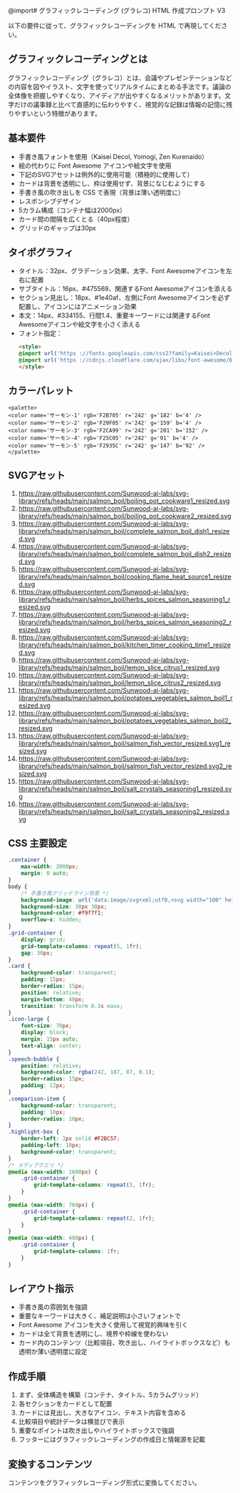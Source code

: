 @import# グラフィックレコーディング (グラレコ) HTML 作成プロンプト V3

以下の要件に従って、グラフィックレコーディングを HTML で再現してください。
## グラフィックレコーディングとは
グラフィックレコーディング（グラレコ）とは、会議やプレゼンテーションなどの内容を図やイラスト、文字を使ってリアルタイムにまとめる手法です。議論の全体像を把握しやすくなり、アイディアが出やすくなるメリットがあります。文字だけの議事録と比べて直感的に伝わりやすく、視覚的な記録は情報の記憶に残りやすいという特徴があります。

## 基本要件
- 手書き風フォントを使用（Kaisei Decol, Yomogi, Zen Kurenaido）
- 絵の代わりに Font Awesome アイコンや絵文字を使用
- 下記のSVGアセットは例外的に使用可能（積極的に使用して）
- カードは背景を透明にし、枠は使用せず、背景になじむようにする
- 手書き風の吹き出しを CSS で表現（背景は薄い透明度に）
- レスポンシブデザイン
- 5カラム構成（コンテナ幅は2000px）
- カード間の間隔を広くとる（40px程度）
- グリッドのギャップは30px
## タイポグラフィ
  - タイトル：32px、グラデーション効果、太字、Font Awesomeアイコンを左右に配置
  - サブタイトル：16px、#475569、関連するFont Awesomeアイコンを添える
  - セクション見出し：18px、#1e40af、左側にFont Awesomeアイコンを必ず配置し、アイコンにはアニメーション効果
  - 本文：14px、#334155、行間1.4、重要キーワードには関連するFont Awesomeアイコンや絵文字を小さく添える
  - フォント指定：
    ```html
    <style>
    @import url('https ://fonts.googleapis.com/css2?family=Kaisei+Decol&family=Yomogi&family=Zen+Kurenaido&display=swap');
    @import url('https ://cdnjs.cloudflare.com/ajax/libs/font-awesome/6.4.0/css/all.min.css');
    </style>
    ```
## カラーパレット
```
<palette>
<color name='サーモン-1' rgb='F2B705' r='242' g='182' b='4' />
<color name='サーモン-2' rgb='F29F05' r='242' g='159' b='4' />
<color name='サーモン-3' rgb='F2CA99' r='242' g='201' b='152' />
<color name='サーモン-4' rgb='F25C05' r='242' g='91' b='4' />
<color name='サーモン-5' rgb='F2935C' r='242' g='147' b='92' />
</palette>
```

## SVGアセット

1. https://raw.githubusercontent.com/Sunwood-ai-labs/svg-library/refs/heads/main/salmon_boil/boiling_pot_cookware1_resized.svg
2. https://raw.githubusercontent.com/Sunwood-ai-labs/svg-library/refs/heads/main/salmon_boil/boiling_pot_cookware2_resized.svg
3. https://raw.githubusercontent.com/Sunwood-ai-labs/svg-library/refs/heads/main/salmon_boil/complete_salmon_boil_dish1_resized.svg
4. https://raw.githubusercontent.com/Sunwood-ai-labs/svg-library/refs/heads/main/salmon_boil/complete_salmon_boil_dish2_resized.svg
5. https://raw.githubusercontent.com/Sunwood-ai-labs/svg-library/refs/heads/main/salmon_boil/cooking_flame_heat_source1_resized.svg
6. https://raw.githubusercontent.com/Sunwood-ai-labs/svg-library/refs/heads/main/salmon_boil/herbs_spices_salmon_seasoning1_resized.svg
7. https://raw.githubusercontent.com/Sunwood-ai-labs/svg-library/refs/heads/main/salmon_boil/herbs_spices_salmon_seasoning2_resized.svg
8. https://raw.githubusercontent.com/Sunwood-ai-labs/svg-library/refs/heads/main/salmon_boil/kitchen_timer_cooking_time1_resized.svg
9. https://raw.githubusercontent.com/Sunwood-ai-labs/svg-library/refs/heads/main/salmon_boil/lemon_slice_citrus1_resized.svg
10. https://raw.githubusercontent.com/Sunwood-ai-labs/svg-library/refs/heads/main/salmon_boil/lemon_slice_citrus2_resized.svg
11. https://raw.githubusercontent.com/Sunwood-ai-labs/svg-library/refs/heads/main/salmon_boil/potatoes_vegetables_salmon_boil1_resized.svg
12. https://raw.githubusercontent.com/Sunwood-ai-labs/svg-library/refs/heads/main/salmon_boil/potatoes_vegetables_salmon_boil2_resized.svg
13. https://raw.githubusercontent.com/Sunwood-ai-labs/svg-library/refs/heads/main/salmon_boil/salmon_fish_vector_resized.svg1_resized.svg
14. https://raw.githubusercontent.com/Sunwood-ai-labs/svg-library/refs/heads/main/salmon_boil/salmon_fish_vector_resized.svg2_resized.svg
15. https://raw.githubusercontent.com/Sunwood-ai-labs/svg-library/refs/heads/main/salmon_boil/salt_crystals_seasoning1_resized.svg
16. https://raw.githubusercontent.com/Sunwood-ai-labs/svg-library/refs/heads/main/salmon_boil/salt_crystals_seasoning2_resized.svg

## CSS 主要設定
```css
.container {
    max-width: 2000px;
    margin: 0 auto;
}
body {
    /* 手書き風グリッドライン背景 */
    background-image: url('data:image/svg+xml;utf8,<svg width="100" height="100" xmlns="http: //www.w3.org/2000/svg"><path d="M0 0h100v100H0z" fill="none"/><path d="M0 10h100M10 0v100" stroke="%23e0e0e0" stroke-width="0.5" stroke-dasharray="2,3"/></svg>');
    background-size: 30px 30px;
    background-color: #f9f7f1;
    overflow-x: hidden;
}
.grid-container {
    display: grid;
    grid-template-columns: repeat(5, 1fr);
    gap: 30px;
}
.card {
    background-color: transparent;
    padding: 15px;
    border-radius: 15px;
    position: relative;
    margin-bottom: 40px;
    transition: transform 0.3s ease;
}
.icon-large {
    font-size: 70px;
    display: block;
    margin: 15px auto;
    text-align: center;
}
.speech-bubble {
    position: relative;
    background-color: rgba(242, 187, 87, 0.1);
    border-radius: 15px;
    padding: 12px;
}
.comparison-item {
    background-color: transparent;
    padding: 10px;
    border-radius: 10px;
}
.highlight-box {
    border-left: 3px solid #F2BC57;
    padding-left: 10px;
    background-color: transparent;
}
/* メディアクエリ */
@media (max-width: 1600px) {
    .grid-container {
        grid-template-columns: repeat(3, 1fr);
    }
}
@media (max-width: 768px) {
    .grid-container {
        grid-template-columns: repeat(2, 1fr);
    }
}
@media (max-width: 480px) {
    .grid-container {
        grid-template-columns: 1fr;
    }
}
```
## レイアウト指示
- 手書き風の雰囲気を強調
- 重要なキーワードは大きく、補足説明は小さいフォントで
- Font Awesome アイコンを大きく使用して視覚的興味を引く
- カードは全て背景を透明にし、境界や枠線を使わない
- カード内のコンテンツ（比較項目、吹き出し、ハイライトボックスなど）も透明か薄い透明度に設定
## 作成手順
1. まず、全体構造を構築（コンテナ、タイトル、5カラムグリッド）
2. 各セクションをカードとして配置
3. カードには見出し、大きなアイコン、テキスト内容を含める
4. 比較項目や統計データは横並びで表示
5. 重要なポイントは吹き出しやハイライトボックスで強調
6. フッターにはグラフィックレコーディングの作成日と情報源を記載
## 変換するコンテンツ
コンテンツをグラフィックレコーディング形式に変換してください。
